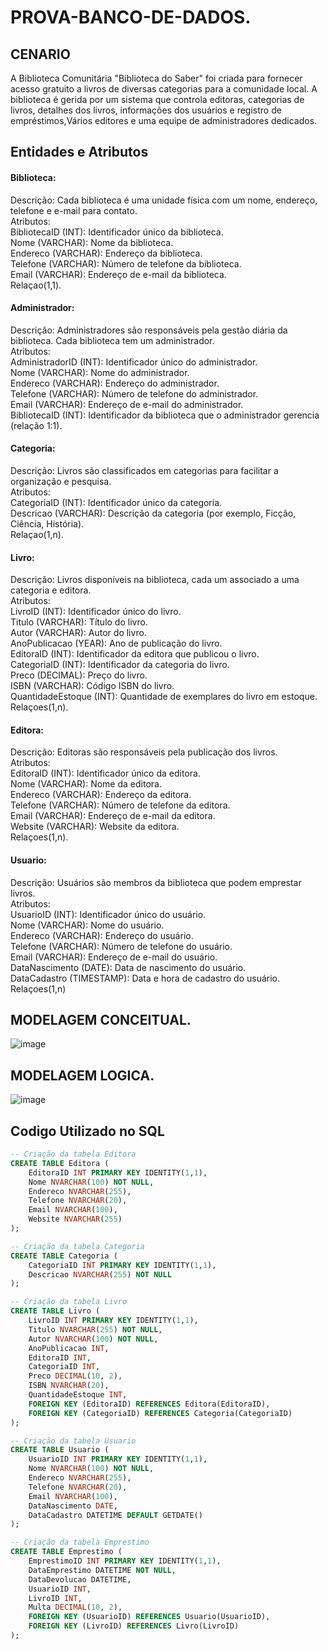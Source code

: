# PROVA-BANCO-DE-DADOS.


## CENARIO

<p>A Biblioteca Comunitária "Biblioteca do Saber" foi criada para fornecer acesso gratuito a livros de diversas categorias para a comunidade local. A biblioteca é gerida por um sistema que controla editoras, categorias de livros, detalhes dos livros, informações dos usuários e registro de empréstimos,Vários editores e uma equipe de administradores dedicados.</p>

## Entidades e Atributos

<h4>Biblioteca:</h4>
<p>
Descrição: Cada biblioteca é uma unidade física com um nome, endereço, telefone e e-mail para contato. <br>
Atributos:<br>
BibliotecaID (INT): Identificador único da biblioteca.<br>
Nome (VARCHAR): Nome da biblioteca.<br>
Endereco (VARCHAR): Endereço da biblioteca.<br>
Telefone (VARCHAR): Número de telefone da biblioteca.<br>
Email (VARCHAR): Endereço de e-mail da biblioteca.<br> 
Relaçao(1,1).  
</p>

<h4>Administrador:</h4>
<p>
Descrição: Administradores são responsáveis pela gestão diária da biblioteca. Cada biblioteca tem um administrador. <br>
Atributos: <br>
AdministradorID (INT): Identificador único do administrador. <br>
Nome (VARCHAR): Nome do administrador.<br>
Endereco (VARCHAR): Endereço do administrador.<br>
Telefone (VARCHAR): Número de telefone do administrador.<br>
Email (VARCHAR): Endereço de e-mail do administrador.<br>
BibliotecaID (INT): Identificador da biblioteca que o administrador gerencia (relação 1:1).
</p>

<h4>Categoria:</h4>
<p>
Descrição: Livros são classificados em categorias para facilitar a organização e pesquisa.<br>
Atributos:<br>
CategoriaID (INT): Identificador único da categoria.<br>
Descricao (VARCHAR): Descrição da categoria (por exemplo, Ficção, Ciência, História).<br>
Relaçao(1,n).  
</p>

<h4>Livro:</h4>
<p>
Descrição: Livros disponíveis na biblioteca, cada um associado a uma categoria e editora.<br>
Atributos:<br>
LivroID (INT): Identificador único do livro.<br>
Titulo (VARCHAR): Título do livro.<br>
Autor (VARCHAR): Autor do livro.<br>
AnoPublicacao (YEAR): Ano de publicação do livro.<br>
EditoraID (INT): Identificador da editora que publicou o livro.<br>
CategoriaID (INT): Identificador da categoria do livro.<br>
Preco (DECIMAL): Preço do livro.<br>
ISBN (VARCHAR): Código ISBN do livro.<br>
QuantidadeEstoque (INT): Quantidade de exemplares do livro em estoque.<br>
Relaçoes(1,n).
</p>

<h4>Editora:</h4>
<p>
Descrição: Editoras são responsáveis pela publicação dos livros.<br>
Atributos:<br>
EditoraID (INT): Identificador único da editora.<br>
Nome (VARCHAR): Nome da editora.<br>
Endereco (VARCHAR): Endereço da editora.<br>
Telefone (VARCHAR): Número de telefone da editora.<br>
Email (VARCHAR): Endereço de e-mail da editora.<br>
Website (VARCHAR): Website da editora.<br>
Relaçoes(1,n).
</p>

<h4>Usuario:</h4>
<p>
Descrição: Usuários são membros da biblioteca que podem emprestar livros.<br>
Atributos:<br>
UsuarioID (INT): Identificador único do usuário.<br>
Nome (VARCHAR): Nome do usuário.<br>
Endereco (VARCHAR): Endereço do usuário.<br>
Telefone (VARCHAR): Número de telefone do usuário.<br>
Email (VARCHAR): Endereço de e-mail do usuário.<br>
DataNascimento (DATE): Data de nascimento do usuário.<br>
DataCadastro (TIMESTAMP): Data e hora de cadastro do usuário.<br>
Relaçoes(1,n)
</p>


## MODELAGEM CONCEITUAL.

![image](https://github.com/HudsonRBJr/PROVA-BANCO-DE-DADOS/assets/162808613/b4802430-f668-4a59-8c26-65acb39081ca)


## MODELAGEM LOGICA.
![image](https://github.com/HudsonRBJr/PROVA-BANCO-DE-DADOS/assets/162808613/9c0fbdd4-ed78-402e-acf9-9c7c90f7cbd6)


## Codigo Utilizado no SQL
```sql
-- Criação da tabela Editora
CREATE TABLE Editora (
    EditoraID INT PRIMARY KEY IDENTITY(1,1),
    Nome NVARCHAR(100) NOT NULL,
    Endereco NVARCHAR(255),
    Telefone NVARCHAR(20),
    Email NVARCHAR(100),
    Website NVARCHAR(255)
);

-- Criação da tabela Categoria
CREATE TABLE Categoria (
    CategoriaID INT PRIMARY KEY IDENTITY(1,1),
    Descricao NVARCHAR(255) NOT NULL
);

-- Criação da tabela Livro
CREATE TABLE Livro (
    LivroID INT PRIMARY KEY IDENTITY(1,1),
    Titulo NVARCHAR(255) NOT NULL,
    Autor NVARCHAR(100) NOT NULL,
    AnoPublicacao INT,
    EditoraID INT,
    CategoriaID INT,
    Preco DECIMAL(10, 2),
    ISBN NVARCHAR(20),
    QuantidadeEstoque INT,
    FOREIGN KEY (EditoraID) REFERENCES Editora(EditoraID),
    FOREIGN KEY (CategoriaID) REFERENCES Categoria(CategoriaID)
);

-- Criação da tabela Usuario
CREATE TABLE Usuario (
    UsuarioID INT PRIMARY KEY IDENTITY(1,1),
    Nome NVARCHAR(100) NOT NULL,
    Endereco NVARCHAR(255),
    Telefone NVARCHAR(20),
    Email NVARCHAR(100),
    DataNascimento DATE,
    DataCadastro DATETIME DEFAULT GETDATE()
);

-- Criação da tabela Emprestimo
CREATE TABLE Emprestimo (
    EmprestimoID INT PRIMARY KEY IDENTITY(1,1),
    DataEmprestimo DATETIME NOT NULL,
    DataDevolucao DATETIME,
    UsuarioID INT,
    LivroID INT,
    Multa DECIMAL(10, 2),
    FOREIGN KEY (UsuarioID) REFERENCES Usuario(UsuarioID),
    FOREIGN KEY (LivroID) REFERENCES Livro(LivroID)
);


```
